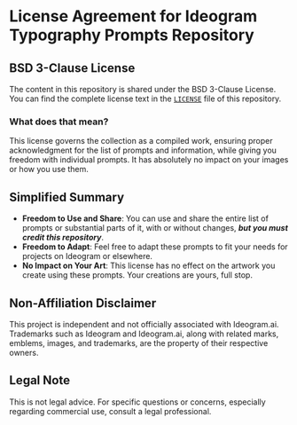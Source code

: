 # License Agreement for Ideogram Typography Prompts Repository

## BSD 3-Clause License

The content in this repository is shared under the BSD 3-Clause License. You can find the complete license text in the [`LICENSE`](LICENSE) file of this repository.

### What does that mean?

This license governs the collection as a compiled work, ensuring proper acknowledgment for the list of prompts and information, while giving you freedom with individual prompts. It has absolutely no impact on your images or how you use them. 

## Simplified Summary

- **Freedom to Use and Share**: You can use and share the entire list of prompts or substantial parts of it, with or without changes, ***_but you must credit this repository_***.
- **Freedom to Adapt**: Feel free to adapt these prompts to fit your needs for projects on Ideogram or elsewhere.
- **No Impact on Your Art**: This license has no effect on the artwork you create using these prompts. Your creations are yours, full stop.

## Non-Affiliation Disclaimer

This project is independent and not officially associated with Ideogram.ai. Trademarks such as Ideogram and Ideogram.ai, along with related marks, emblems, images, and trademarks, are the property of their respective owners.

## Legal Note

This is not legal advice. For specific questions or concerns, especially regarding commercial use, consult a legal professional.
